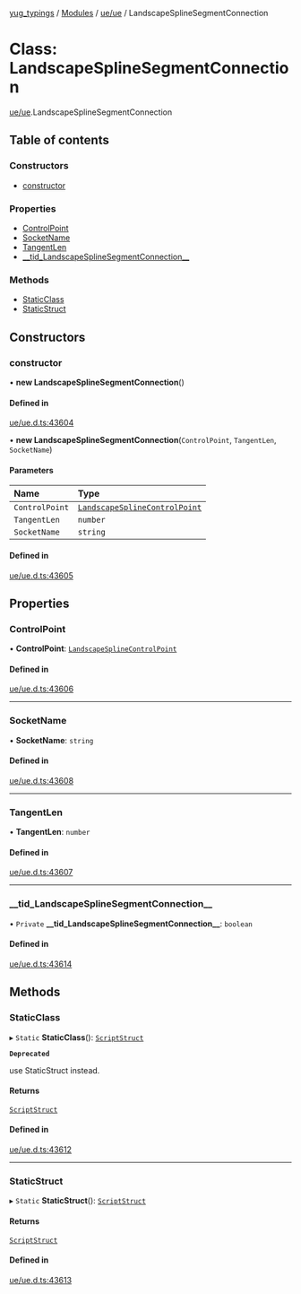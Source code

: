 [yug_typings](../README.md) / [Modules](../modules.md) / [ue/ue](../modules/ue_ue.md) / LandscapeSplineSegmentConnection

# Class: LandscapeSplineSegmentConnection

[ue/ue](../modules/ue_ue.md).LandscapeSplineSegmentConnection

## Table of contents

### Constructors

- [constructor](ue_ue.LandscapeSplineSegmentConnection.md#constructor)

### Properties

- [ControlPoint](ue_ue.LandscapeSplineSegmentConnection.md#controlpoint)
- [SocketName](ue_ue.LandscapeSplineSegmentConnection.md#socketname)
- [TangentLen](ue_ue.LandscapeSplineSegmentConnection.md#tangentlen)
- [\_\_tid\_LandscapeSplineSegmentConnection\_\_](ue_ue.LandscapeSplineSegmentConnection.md#__tid_landscapesplinesegmentconnection__)

### Methods

- [StaticClass](ue_ue.LandscapeSplineSegmentConnection.md#staticclass)
- [StaticStruct](ue_ue.LandscapeSplineSegmentConnection.md#staticstruct)

## Constructors

### constructor

• **new LandscapeSplineSegmentConnection**()

#### Defined in

[ue/ue.d.ts:43604](https://github.com/YugMetaverse/yug_typings/blob/25cad34/ue/ue.d.ts#L43604)

• **new LandscapeSplineSegmentConnection**(`ControlPoint`, `TangentLen`, `SocketName`)

#### Parameters

| Name | Type |
| :------ | :------ |
| `ControlPoint` | [`LandscapeSplineControlPoint`](ue_ue.LandscapeSplineControlPoint.md) |
| `TangentLen` | `number` |
| `SocketName` | `string` |

#### Defined in

[ue/ue.d.ts:43605](https://github.com/YugMetaverse/yug_typings/blob/25cad34/ue/ue.d.ts#L43605)

## Properties

### ControlPoint

• **ControlPoint**: [`LandscapeSplineControlPoint`](ue_ue.LandscapeSplineControlPoint.md)

#### Defined in

[ue/ue.d.ts:43606](https://github.com/YugMetaverse/yug_typings/blob/25cad34/ue/ue.d.ts#L43606)

___

### SocketName

• **SocketName**: `string`

#### Defined in

[ue/ue.d.ts:43608](https://github.com/YugMetaverse/yug_typings/blob/25cad34/ue/ue.d.ts#L43608)

___

### TangentLen

• **TangentLen**: `number`

#### Defined in

[ue/ue.d.ts:43607](https://github.com/YugMetaverse/yug_typings/blob/25cad34/ue/ue.d.ts#L43607)

___

### \_\_tid\_LandscapeSplineSegmentConnection\_\_

• `Private` **\_\_tid\_LandscapeSplineSegmentConnection\_\_**: `boolean`

#### Defined in

[ue/ue.d.ts:43614](https://github.com/YugMetaverse/yug_typings/blob/25cad34/ue/ue.d.ts#L43614)

## Methods

### StaticClass

▸ `Static` **StaticClass**(): [`ScriptStruct`](ue_ue.ScriptStruct.md)

**`Deprecated`**

use StaticStruct instead.

#### Returns

[`ScriptStruct`](ue_ue.ScriptStruct.md)

#### Defined in

[ue/ue.d.ts:43612](https://github.com/YugMetaverse/yug_typings/blob/25cad34/ue/ue.d.ts#L43612)

___

### StaticStruct

▸ `Static` **StaticStruct**(): [`ScriptStruct`](ue_ue.ScriptStruct.md)

#### Returns

[`ScriptStruct`](ue_ue.ScriptStruct.md)

#### Defined in

[ue/ue.d.ts:43613](https://github.com/YugMetaverse/yug_typings/blob/25cad34/ue/ue.d.ts#L43613)

